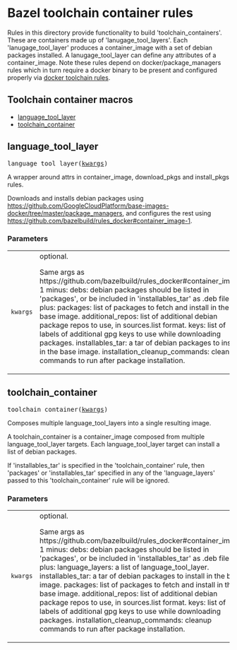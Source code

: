 # Bazel toolchain container rules

Rules in this directory provide functionality to build 'toolchain_containers'.
These are containers made up of 'lanugage_tool_layers'. Each 'lanugage_tool_layer'
produces a container_image with a set of debian packages installed.
A lanugage_tool_layer can define any attributes of a container_image.
Note these rules depend on docker/package_managers rules which in turn 
require a docker binary to be present and configured properly via
[docker toolchain rules](https://github.com/nlopezgi/rules_docker/blob/master/toolchains/docker/readme.md#how-to-use-the-docker-toolchain).

## Toolchain container macros

* [language_tool_layer](#language_tool_layer)
* [toolchain_container](#toolchain_container)

<a name="#language_tool_layer"></a>

## language_tool_layer

<pre>
language_tool_layer(<a href="#language_tool_layer-kwargs">kwargs</a>)
</pre>

A wrapper around attrs in container_image, download_pkgs and install_pkgs rules.

Downloads and installs debian packages using
https://github.com/GoogleCloudPlatform/base-images-docker/tree/master/package_managers,
and configures the rest using https://github.com/bazelbuild/rules_docker#container_image-1.


### Parameters

<table class="params-table">
  <colgroup>
    <col class="col-param" />
    <col class="col-description" />
  </colgroup>
  <tbody>
    <tr id="language_tool_layer-kwargs">
      <td><code>kwargs</code></td>
      <td>
        optional.
        <p>
          Same args as https://github.com/bazelbuild/rules_docker#container_image-1
      minus:
          debs: debian packages should be listed in 'packages', or be included in
          'installables_tar' as .deb files.
      plus:
          packages: list of packages to fetch and install in the base image.
          additional_repos: list of additional debian package repos to use,
          in sources.list format.
          keys: list of labels of additional gpg keys to use while downloading
          packages.
          installables_tar: a tar of debian packages to install in the base image.
          installation_cleanup_commands: cleanup commands to run after package
          installation.
        </p>
      </td>
    </tr>
  </tbody>
</table>


<a name="#toolchain_container"></a>

## toolchain_container

<pre>
toolchain_container(<a href="#toolchain_container-kwargs">kwargs</a>)
</pre>

Composes multiple language_tool_layers into a single resulting image.

A toolchain_container is a container_image composed from multiple language_tool_layer
targets. Each language_tool_layer target can install a list of debian packages.

If 'installables_tar' is specified in the 'toolchain_container' rule, then
'packages' or 'installables_tar' specified in any of the 'language_layers'
passed to this 'toolchain_container' rule will be ignored.


### Parameters

<table class="params-table">
  <colgroup>
    <col class="col-param" />
    <col class="col-description" />
  </colgroup>
  <tbody>
    <tr id="toolchain_container-kwargs">
      <td><code>kwargs</code></td>
      <td>
        optional.
        <p>
          Same args as https://github.com/bazelbuild/rules_docker#container_image-1
      minus:
          debs: debian packages should be listed in 'packages', or be included in
              'installables_tar' as .deb files.
      plus:
          language_layers: a list of language_tool_layer.
          installables_tar: a tar of debian packages to install in the base image.
          packages: list of packages to fetch and install in the base image.
          additional_repos: list of additional debian package repos to use,
          in sources.list format.
          keys: list of labels of additional gpg keys to use while downloading
          packages.
          installation_cleanup_commands: cleanup commands to run after package
          installation.
        </p>
      </td>
    </tr>
  </tbody>
</table>

